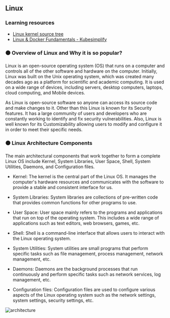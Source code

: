 ## Linux

### Learning resources

- [Linux kernel source tree](https://github.com/torvalds/linux)
- [Linux & Docker Fundamentals - Kubesimplify](https://www.youtube.com/live/EUu1E_YKGTw?feature=share)

### ⚫ Overview of Linux and Why it is so popular?

Linux is an open-source operating system (OS) that runs on a computer and controls all of the other software and hardware on the computer. Initially, Linux was built on the Unix operating system, which was created many decades ago as a platform for scientific and academic computing. It is used on a wide range of devices, including servers, desktop computers, laptops, cloud computing, and Mobile devices.

As Linux is open-source software so anyone can access its source code and make changes to it. Other than this Linux is known for its Security features. It has a large community of users and developers who are constantly working to identify and fix security vulnerabilities. Also, Linux is well known for its Customizability allowing users to modify and configure it in order to meet their specific needs.

### ⚫ Linux Architecture Components

The main architectural components that work together to form a complete Linux OS include Kernel, System Libraries, User Space, Shell, System Utilities, Daemons, and Configuration files.

- Kernel: The kernel is the central part of the Linux OS. It manages the computer's hardware resources and communicates with the software to provide a stable and consistent interface for us.

- System Libraries: System libraries are collections of pre-written code that provides common functions for other programs to use.

- User Space: User space mainly refers to the programs and applications that run on top of the operating system. This includes a wide range of applications such as text editors, web browsers, games, etc.

- Shell: Shell is a command-line interface that allows users to interact with the Linux operating system.

- System Utilities: System utilities are small programs that perform specific tasks such as file management, process management, network management, etc.

- Daemons: Daemons are the background processes that run continuously and perform specific tasks such as network services, log management, etc.

- Configuration files: Configuration files are used to configure various aspects of the Linux operating system such as the network settings, system settings, security settings, etc.

![architecture](https://user-images.githubusercontent.com/37767537/225990738-9e505c6d-bad0-4820-a2b2-4ce84ef286c9.jpg)

